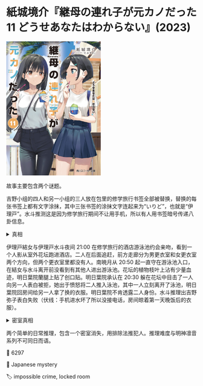 # 紙城境介『継母の連れ子が元カノだった11 どうせあなたはわからない』(2023)

<img src=images/2023_cover.jpg width=250/>

故事主要包含两个谜题。

吉野小组的四人和另一小组的三人放在包里的修学旅行书签全部被替换，替换的每张书签上都有文字涂抹，其中三张书签的涂抹文字连起来为“いりど”，也就是“伊理戸”。水斗推测这是因为修学旅行期间不让用手机，所以有人用书签暗号传递八卦信息。

<details><summary>真相</summary>
班上总共 15 名女生，可分成三组：
<ul>
<li>6 名受害者：吉野等人书签被替换。</li>
<li>6 名犯人：使用书签玩间谍游戏，试图找出結女的交往对象。</li>
<li>1 名间谍：混在犯人中，试图阻止犯人找出結女的交往对象。</li>
<li>2 名无关者：結女、東頭（伏线：书签干净没有记号）。</li>
</ul>
间谍是暁月。
</details>

伊理戸結女与伊理戸水斗夜间 21:00 在修学旅行的酒店游泳池约会亲吻，看到一个人影从室外花坛跑进酒店。二人在后面追赶，前方走廊分为男更衣室和女更衣室两个方向，但两个更衣室里都没有人。南暁月从 20:50 起一直守在游泳池入口，在結女与水斗离开前没看到有其他人进出游泳池。花坛的植物枝叶上沾有少量血迹，明日葉院蘭腿上贴了创口贴。明日葉院承认在 20:30 躲在花坛中目击了一人向另一人表白被拒，她出于愤怒将二人推入泳池，其中一人立刻离开了泳池，明日葉院回房间给另一人拿了换的衣服。明日葉院不肯透露二人身份。水斗推理出吉野弥子表白失败（伏线：手机进水坏了所以没接电话，房间晾着第一天晚饭后的衣服）。

<details><summary>密室真相</summary>
犯人是吉野的表白对象，藏在女更衣室的储物柜中，等南走后离开。犯人满足四个条件：
<ol>
<li>犯人在紧急情况下躲进女更衣室，所以是女生。</li>
<li>明日葉院听到吉野和犯人说“希望能和你同组”，说明犯人和吉野同班但不同组。</li>
<li>吉野衣服湿透，明日葉院回屋给她拿换的衣服，犯人却一人自行离开，说明犯人落入泳池时穿着泳衣。犯人是参加海洋体验项目的学生，所以带了泳衣。</li>
<li>犯人在晚 21:00 没有不在场证明。</li>
</ol>
由这四点可推出犯人为東頭いさな。
</details>

两个简单的日常推理，包含一个密室消失，用排除法推犯人。推理难度与明神凛音系列不可同日而语。

:link: 6297

:file_folder: Japanese mystery

:label: impossible crime, locked room
